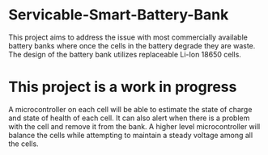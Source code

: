 # Servicable-Smart-Battery-Bank
This project aims to address the issue with most commercially available battery banks where once the cells in the battery degrade they are waste. The design of the battery bank utilizes replaceable Li-Ion 18650 cells. 

# This project is a work in progress
A microcontroller on each cell will be able to estimate the state of charge and state of health of each cell. It can also alert when there is a problem with the cell and remove it from the bank. A higher level microcontroller will balance the cells while attempting to maintain a steady voltage among all the cells.
